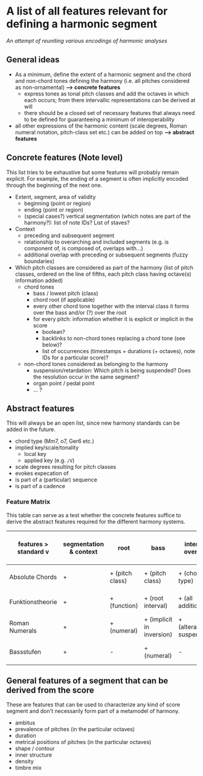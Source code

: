 # A list of all features relevant for defining a harmonic segment

*An attempt of reuniting various encodings of harmonic analyses*

## General ideas

* As a minimum, define the extent of a harmonic segment and the chord and non-chord tones defining the harmony (i.e. all pitches considered as non-ornamental) **--> concrete features**
  * express tones as tonal pitch classes and add the octaves in which each occurs; from there intervallic representations can be derived at will
  * there should be a closed set of necessary features that always need to be defined for guaranteeing a minimum of interoperability
* all other expressions of the harmonic content (scale degrees, Roman numeral notation, pitch-class set etc.) can be added on top **--> abstract features**

## Concrete features (Note level)

This list tries to be exhaustive but some features will probably remain explicit. For example, the ending of a segment is often implicitly encoded through the beginning of the next one.

* Extent, segment, area of validity
  * beginning (point or region)
  * ending (point or region)
  * (special cases?) vertical segmentation (which notes are part of the harmony?): list of note IDs? List of staves?
* Context
  * preceding and subsequent segment
  * relationship to overarching and included segments (e.g. is component of, is composed of, overlaps with...)
  * additional overlap with preceding or subsequent segments (fuzzy boundaries)
* Which pitch classes are considered as part of the harmony (list of pitch classes, ordered on the line of fifths, each pitch class having octave(s) information added)
  * chord tones
    * bass / lowest pitch (class)
    * chord root (if applicable)
    * every other chord tone together with the interval class it forms over the bass and/or (?) over the root
    * for every pitch: information whether it is explicit or implicit in the score
      * boolean?
      * backlinks to non-chord tones replacing a chord tone (see below)?
      * list of occurrences (timestamps + durations (+ octaves), note IDs for a particular score)?
  * non-chord tones considered as belonging to the harmony
    * suspension/retardation: Which pitch is being suspended? Does the resolution occur in the same segment?
    * organ point / pedal point
    * ... ?
    
 ## Abstract features
 
 This will always be an open list, since new harmony standards can be added in the future.
 
 * chord type (Mm7, o7, Ger6 etc.)
 * implied key/scale/tonality
   * local key
   * applied key (e.g. `/V`)
 * scale degrees resulting for pitch classes
 * evokes expecation of
 * is part of a (particular) sequence
 * is part of a cadence
 
 ### Feature Matrix
 
 This table can serve as a test whether the concrete features suffice to derive the abstract features required for the different harmony systems.
 
 | features > standard v | segmentation & context | root            | bass                      | intervals over root          | intervals over bass          | distinction chord vs. non-chord tones |
|-----------------------|------------------------|-----------------|---------------------------|------------------------------|------------------------------|---------------------------------------|
| Absolute Chords       | +                      | + (pitch class) | + (pitch class)           | + (chord type)               | -                            | + (chord type vs. parantheses)        |
| Funktionstheorie      | +                      | + (function)    | + (root interval)         | + (all additions)            | -                            | + (function vs. additions)            |
| Roman Numerals        | +                      | + (numeral)     | + (implicit in inversion) | + (alterations, suspensions) | + (inversion)                | + (numeral + inversion vs. additions) |
| Bassstufen            | +                      | -               | + (numeral)               | -                            | + (figured bass conventions) | -                                     |
 
 
 ## General features of a segment that can be derived from the score
 
 These are features that can be used to characterize any kind of score segment and don't necessarily form part of a metamodel of harmony.
 
 * ambitus
 * prevalence of pitches (in the particular octaves)
 * duration
 * metrical positions of pitches (in the particular octaves)
 * shape / contour
 * inner structure
 * density
 * timbre mix
 
